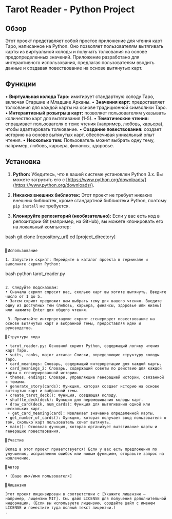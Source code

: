 # Tarot Reader - Python Project

## Обзор

Этот проект представляет собой простое приложение для чтения карт Таро, написанное на Python. Оно позволяет пользователям вытягивать карты из виртуальной колоды и получать толкования на основе предопределенных значений. Приложение разработано для интерактивного использования, предлагая пользователям вводить данные и создавая повествование на основе вытянутых карт.

## Функции

• **Виртуальная колода Таро:** имитирует стандартную колоду Таро, включая Старшие и Младшие Арканы.
• **Значения карт:** предоставляет толкования для каждой карты на основе традиционной символики Таро.
• **Интерактивный розыгрыш карт:** позволяет пользователям указывать количество карт для вытягивания (1-5).
• **Тематические чтения:** спрашивает пользователя о теме чтения (например, любовь, карьера), чтобы адаптировать толкование.
• **Создание повествования:** создает историю на основе вытянутых карт, обеспечивая уникальный опыт чтения. 
• **Несколько тем:** Пользователь может выбрать одну тему, например, любовь, карьера, финансы, здоровье.

## Установка

1. **Python:** Убедитесь, что в вашей системе установлен Python 3.x. Вы можете загрузить его с [https://www.python.org/downloads/](https://www.python.org/downloads/).

2. **Никаких внешних библиотек:** Этот проект не требует никаких внешних библиотек, кроме стандартной библиотеки Python, поэтому `pip install` не требуется.

 3. **Клонируйте репозиторий (необязательно):** Если у вас есть код в репозитории Git (например, на GitHub), вы можете клонировать его на локальный компьютер:

bash
git clone [repository_url]
cd [project_directory]

```

▌Использование

1. Запустите скрипт: Перейдите в каталог проекта в терминале и выполните скрипт Python:

```

bash
python tarot_reader.py

```

2. Следуйте подсказкам:
• Сначала скрипт спросит вас, сколько карт вы хотите вытянуть. Введите число от 1 до 5.
• Затем скрипт предложит вам выбрать тему для вашего чтения. Введите одну из доступных тем (любовь, карьера, финансы, здоровье или жизнь) или нажмите Enter для общего чтения.

 3. Прочитайте интерпретацию: скрипт сгенерирует повествование на основе вытянутых карт и выбранной темы, предоставляя идеи и руководство.

▌Структура кода

• tarot_reader.py: Основной скрипт Python, содержащий логику чтения карт Таро.
• suits, ranks, major_arcana: Списки, определяющие структуру колоды Таро.
• card_meanings: Словарь, содержащий интерпретации для каждой карты.
• card_meanings_2: Словарь, содержащий советы по действию для каждой карты в сгенерированной истории.
• themes, endings: Словари, управляющие генерацией истории, связанной с темами.
• generate_story(cards): Функция, которая создает историю на основе вытянутых карт и выбранной темы.
• create_tarot_deck(): Функция, создающая колоду.
• shuffle_deck(deck): Функция для перемешивания колоды карт.
• draw_card(deck, num_cards): Функция для вытягивания одной или нескольких карт.
 • get_card_meaning(card): Извлекает значение определенной карты.
• get_number_of_cards(): Функция, которая получает ввод пользователя о том, сколько карт пользователь хочет вытянуть.
• main(): Основная функция, которая организует вытягивание карты и генерацию повествования.

▌Участие

Вклад в этот проект приветствуется! Если у вас есть предложения по улучшению, исправлению ошибок или новым функциям, отправьте запрос на извлечение.

▌Автор

• [Ваше имя/имя пользователя]

▌Лицензия

Этот проект лицензирован в соответствии с [Укажите лицензию — например, лицензию MIT]. См. файл LICENSE для получения дополнительной информации. (Если вы используете лицензию, создайте файл с именем LICENSE и поместите туда полный текст лицензии.)
.

